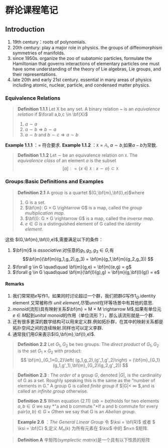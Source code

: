 # 群论课程笔记

## Introduction

1. 19th century：roots of polynomials.
2. 20th century: play a major role in physics.  the groups of diffeomorphism symmetries of manifolds.
3. since 1950s.  organize the zoo of subatomic particles,  formulate the Hamiltonian that governs interactions of elementary particles one must have some understanding of the theory of Lie algebras, Lie groups, and their representations.
4. late 20th and early 21st century.  essential in many areas of physics including atomic, nuclear, particle, and condensed matter physics.

### Equivalence Relations

> **Definition 1.1.1** Let X be any set. A binary relation ~ is an *equivalence relation* if $\forall a,b,c \in \bf{X}$
>
> 1. $a\sim a$
> 2. $a\sim b \Rightarrow b\sim a$
> 3. $a\sim b$ and $b\sim c \Rightarrow a\sim b$

**Example 1.1.1** ：$=$ 符合要求.
**Example 1.1.2** ：$\mathtt X = \mathbb A$, $a \sim b$,如果$a-b$为常数.

>**Definition 1.1.2** Let $\sim$ be an equivalence relation on $\mathtt X$. The *equivalence class* of an element $a$ is the subset 
>$$ [a]: =\{x \in \mathtt X: x\sim a\} \subset \mathtt X$$ 

### Groups:Basic Definitions and Examples

>**Definition 2.1** A group is a quartet $(G,\bf{m},\bf{I},e)$where
>1. G is a set.
>2. $\bf{m}: G × G \rightarrow G$ is a map, called the *group multiplication map*.
>3. $\bf{I}: G × G \rightarrow G$  is a map, called the *inverse map*.
>4. $e \in G$ is a distinguished element of G called the $identity \quad element$.

这些 $(G,\bf{m},\bf{I},e)$,需要满足以下的条件：
1. $\bf{m}$ is *associative*:对任意的$g_1,g_2,g_3 \in G$,有
   $$\bf{m}(\bf{m}(g_1,g_2),g_3) = \bf{m}(g_1,\bf{m}(g_2,g_3)) $$
2. $\forall g \in G \quad\quad \bf{m}(g,e) = \bf{m}(e,g) = g$
3. $\forall g \in G \quad\quad \bf{m}(\bf{I}(g),g) = \bf{m}(g,\bf{I}(g)) = e$
   
#### Remarks
1. 我们常常把$e$写作1，如果同时讨论超过一个群，我们把群$G$写作$1_G$.identity element 又常被称作 *unit element*,尽管*unnit*在环等场景中有其他的意思.
2. *monoid*(流形)具有映射关系$\bf{m} = M × M \rightarrow M$,如果有单位元$e \in M$起到*unital monoid*的作用（单位流形？），那么该流形就是一个群.
3. 还有很多更深的数学结构可以用来定义群.例如拓扑群，在其中的映射关系都是拓扑空间之间的连续映射.同样也可以定义李群.
4. 通常我们用$G$来表示$(G,\bf{m},\bf{I},e)$. 

>**Definition 2.2** Let $G_1,G_2$ be two groups. The *direct product* of $G_1,G_2$ is the set $G_1 × G_2$ with product:
>$$ \bf{m}_{G_1×G_2}\left( (g_1,g_2),(g'_1,g'_2)\right) = (\bf{m}_{G_1} (g_1,g'_1),\bf{m}_{G_2}(g_2,g'_2)) $$

>**Definition 2.3** : The *order* of a group $G$, denoted $|G|$, is the cardinality of G as a set. Roughly speaking this is the same as the “number of elements in G.” A group G is called *finite group* if $|G|< ∞ $,and is called an *infinite group* otherwise.

>**Definition 2.5** When equation (2.11) $(ab = ba)$holds for two elements $a,b \in G$ we say *"a and b commute."*If a and b commute for every pair$(a,b)\in G ×G$then we say that G is an *Abelian group*.

>**Example 2.6** ：*The General Linear Group*
> 令 $\ksi = \bf{R}$ 或者 $ \ksi = \bf{C} $,定义 $M_n(k)$ 为所有元素在 $\ksi$ 中的 $n×n $矩阵.


>**Definition A** 辛矩阵(*symplectic matrix*)是一个具有以下性质的矩阵
